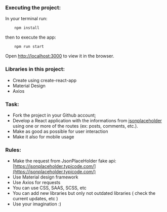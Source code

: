 ### Executing the project: 


In your terminal run:
```
    npm install
```

then to execute the app:
```
    npm run start
```

Open [http://localhost:3000](http://localhost:3000) to view it in the browser.



### Libraries in this project:
- Create using create-react-app
- Material Design
- Axios

### Task:
- Fork the project in your Github account;
- Develop a React application with the informations from [jsonplaceholder](https://jsonplaceholder.typicode.com/) using one or more of the routes (ex: posts, comments, etc.).
- Make as good as possible for user interaction
- Make it also for mobile usage


### Rules:

- Make the request from JsonPlaceHolder fake api: [https://jsonplaceholder.typicode.com/](https://jsonplaceholder.typicode.com/)
- Use Material design framework
- Use Axios for requests
- You can use CSS, SAAS, SCSS, etc
- You can add new libraries but only not outdated libraries ( check the current updates, etc )
- Use your imagination :)

